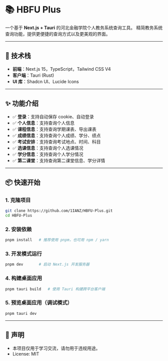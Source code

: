 # 📚 HBFU Plus

一个基于 **Next.js + Tauri** 的河北金融学院个人教务系统查询工具。
精简教务系统查询功能，提供更便捷的查询方式以及更美观的界面。

---

## 🚀 技术栈

* **前端**：Next.js 15，TypeScript，Tailwind CSS V4
* **客户端**：Tauri (Rust)
* **UI 库**：Shadcn UI、Lucide Icons

---

## ✨ 功能介绍

* ✅ **登录**：支持自动保存 cookie、自动登录
* ✅ **个人信息**：支持查询个人信息
* ✅ **课程信息**：支持查询学期课表、导出课表
* ✅ **成绩信息**：支持查询个人成绩、学分、绩点
* ✅ **考试安排**：支持查询考试地点、时间、科目
* ✅ **选课信息**：支持查询个人选课情况
* ✅ **学分信息**：支持查询个人学分情况
* ✅ **第二课堂**：支持查询第二课堂信息、学分详情

---

## 📦 快速开始

### 1. 克隆项目

```bash
git clone https://github.com/1IANZ/HBFU-Plus.git
cd HBFU-Plus
```

### 2. 安装依赖

```bash
pnpm install   # 推荐使用 pnpm，也可用 npm / yarn
```

### 3. 开发模式运行

```bash
pnpm dev       # 启动 Next.js 开发服务器
```

### 4. 构建桌面应用

```bash
pnpm tauri build   # 使用 Tauri 构建跨平台客户端
```

### 5. 预览桌面应用（调试模式）

```bash
pnpm tauri dev
```

---

## 📜 声明

* 本项目仅用于学习交流，请勿用于违规用途。
* License: MIT
